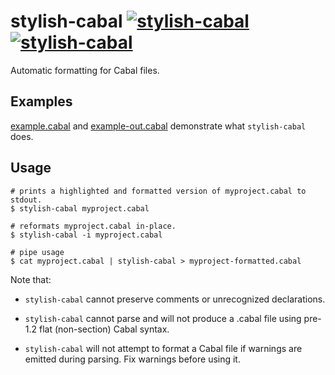 # stylish-cabal [![stylish-cabal](https://img.shields.io/hackage/v/stylish-cabal.svg)](https://hackage.haskell.org/package/stylish-cabal) [![stylish-cabal](https://travis-ci.org/pikajude/stylish-cabal.svg?branch=travis_ci)](https://travis-ci.org/pikajude/stylish-cabal)

Automatic formatting for Cabal files.

## Examples

[example.cabal](tests/example.cabal) and [example-out.cabal](tests/example-out.cabal)
demonstrate what `stylish-cabal` does.

## Usage

```
# prints a highlighted and formatted version of myproject.cabal to stdout.
$ stylish-cabal myproject.cabal

# reformats myproject.cabal in-place.
$ stylish-cabal -i myproject.cabal

# pipe usage
$ cat myproject.cabal | stylish-cabal > myproject-formatted.cabal
```

Note that:

* `stylish-cabal` cannot preserve comments or unrecognized declarations.

* `stylish-cabal` cannot parse and will not produce a .cabal file using pre-1.2 flat
  (non-section) Cabal syntax.

* `stylish-cabal` will not attempt to format a Cabal file if warnings are emitted during
  parsing. Fix warnings before using it.
